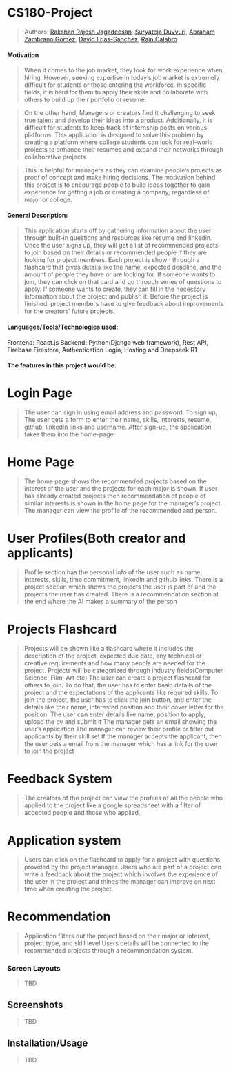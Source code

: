 
# CS180-Project
 <!-- > Your author list below should include links to all members GitHub (remove existing author). -->
 
 > Authors: [Rakshan Rajesh Jagadeesan](https://github.com/rraje008), [Suryateja Duvvuri](https://github.com/SuryatejaDuvvuri), 
 [Abraham Zambrano Gomez](https://github.com/StrickVax), [David Frias-Sanchez](https://github.com/SirBossDavid), [Rain Calabro](https://github.com/dazed-and-defeated)

<!-- 
 > ## Expectations
 > * Each member of the group **must** be committing code regularly and make sure their code is correctly attributed to them. 
 > * **Each member of the group must actively participate in the Github Project board, and reviewing commited code.**
 -->
#### Motivation
>When it comes to the job market, they look for work experience when hiring. However, seeking expertise in today’s job market is extremely difficult for students or those entering the workforce. In specific fields, it is hard for them to apply their skills and collaborate with others to build up their portfolio or resume. 

> On the other hand, Managers or creators find it challenging to seek true talent and develop their ideas into a product. Additionally, it is difficult for students to keep track of internship posts on various platforms. This application is designed to solve this problem by creating a platform where college students can look for real-world projects to enhance their resumes and expand their networks through collaborative projects. 

> This is helpful for managers as they can examine people’s projects as proof of concept and make hiring decisions. The motivation behind this project is to encourage people to build ideas together to gain experience for getting a job or creating a company, regardless of major or college. 


#### General Description:
> This application starts off by gathering information about the user through built-in questions and resources like resume and linkedin. Once the user signs up, they will get a list of recommended projects to join based on their details or recommended people if they are looking for project members. Each project is shown through a flashcard that gives details like the name, expected deadline, and the amount of people they have or are looking for. If someone wants to join, they can click on that card and go through series of questions to apply. If someone wants to create, they can fill in the necessary information about the project and publish it. Before the project is finished, project members have to give feedback about improvements for the creators’ future projects.


#### Languages/Tools/Technologies used:

Frontend: React.js
Backend: Python(Django web framework), Rest API, Firebase Firestore, Authentication Login, Hosting and Deepseek R1

 
#### The features in this project would be:


# Login Page
> The user can sign in using email address and password. To sign up, The user gets a form to enter their name, skills, interests, resume, github, linkedIn links and username. After sign-up, the application takes them into the home-page.


# Home Page
>  The home page shows the recommended projects based on the interest of the user and the projects for each major is shown. If user has already created projects then recommendation of people of similar interests is shown in the home page for the manager’s project. The manager can view the profile of the recommended and person. 


# User Profiles(Both creator and applicants)
> Profile section has the personal info of the user such as name, interests, skills, time commitment, linkedIn and github links. There is a project section which shows the projects the user is part of and the projects the user has created. There is a recommendation section at the end where the AI makes a summary of the person


# Projects Flashcard
> Projects will be shown like a flashcard where it includes the description of the project, expected due date, any technical or creative requirements and how many people are needed for the project.
> Projects will be categorized through industry fields(Computer Science, Film, Art etc)
 The user can create a project flashcard for others to join. To do that, the user has to enter basic details of the project and the expectations of the applicants like required skills. 
> To join the project, the user has to click the join button, and enter the details like their name, interested position and their cover letter for the position. 
> The user can enter details like name, position to apply, upload the cv and submit it
> The manager gets an email showing the user’s application 
> The manager can review their profile or filter out applicants by their skill set
If the manager accepts the applicant, then the user gets a email from the manager  which has a link for the user to join the project 

# Feedback System
> The creators of the project can view the profiles of all the people who applied to the project like a google spreadsheet with a filter of accepted people and those who applied.


# Application system
> Users can click on the flashcard to apply for a project with questions provided by the project manager. Users who are part of a project can write a feedback about the project which involves the experience of the user in the project and things the manager can improve on next time when creating the project.

# Recommendation
> Application filters out the project based on their major or interest, project type, and skill level
Users details will be connected to the recommended projects through a recommendation system.



 
 
### Screen Layouts

> TBD
 
 ## Screenshots

> TBD

 ## Installation/Usage

> TBD

